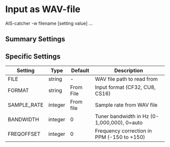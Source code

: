 # Input as WAV-file

<div class="command-container">
      <div class="command-syntax">
        <span class="cmd-name">AIS-catcher</span>
        <span class="cmd-flag">-w</span>
        <span class="cmd-value">filename</span>
        [<span class="cmd-setting">setting</span> <span class="cmd-value">value</span>]
        ...
    </div>
</div>


## Summary Settings

## Specific Settings

| Setting | Type | Default | Description |
|---------|------|---------|-------------|
| <span class="cmd-setting">FILE</span> | string | <span class="cmd-value">-</span> | WAV file path to read from |
| <span class="cmd-setting">FORMAT</span> | string | <span class="cmd-value">From File</span> | Input format (CF32, CU8, CS16) |
| <span class="cmd-setting">SAMPLE_RATE</span> | integer | <span class="cmd-value">From file</span> | Sample rate from WAV file |
| <span class="cmd-setting">BANDWIDTH</span> | integer | <span class="cmd-value">0</span> | Tuner bandwidth in Hz (0-1,000,000), 0=auto |
| <span class="cmd-setting">FREQOFFSET</span> | integer | <span class="cmd-value">0</span> | Frequency correction in PPM (-150 to +150) |